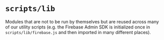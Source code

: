 # `scripts/lib`

Modules that are not to be run by themselves but are reused across many of our
utility scripts (e.g. the Firebase Admin SDK is initialized once in
`scripts/lib/firebase.js` and then imported in many different places).
